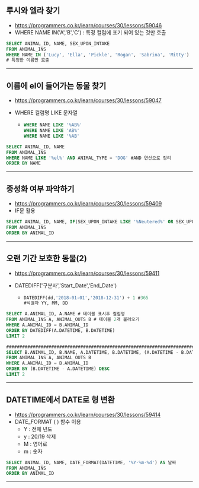 ## 루시와 엘라 찾기

- https://programmers.co.kr/learn/courses/30/lessons/59046
- WHERE NAME IN('A','B','C') : 특정 컬럼에 표기 되어 있는 것만 호출

~~~sql
SELECT ANIMAL_ID, NAME, SEX_UPON_INTAKE
FROM ANIMAL_INS
WHERE NAME IN ('Lucy', 'Ella', 'Pickle', 'Rogan', 'Sabrina', 'Mitty')
# 특정한 이름만 호출
~~~

---

## 이름에 el이 들어가는 동물 찾기

- https://programmers.co.kr/learn/courses/30/lessons/59047

- WHERE 컬럼명 LIKE 문자열

  - ```sql
    WHERE NAME LIKE '%AB%'
    WHERE NAME LIKE 'AB%'
    WHERE NAME LIKE '%AB'
    ```

~~~sql
SELECT ANIMAL_ID, NAME
FROM ANIMAL_INS
WHERE NAME LIKE '%el%' AND ANIMAL_TYPE = 'DOG' #AND 연산으로 정리
ORDER BY NAME
~~~

---

## 중성화 여부 파악하기

- https://programmers.co.kr/learn/courses/30/lessons/59409
- IF문 활용

~~~sql
SELECT ANIMAL_ID, NAME, IF(SEX_UPON_INTAKE LIKE '%Neutered%' OR SEX_UPON_INTAKE LIKE '%Spayed%', 'O', 'X') AS 중성화
FROM ANIMAL_INS
ORDER BY ANIMAL_ID
~~~

---

## 오랜 기간 보호한 동물(2)

- https://programmers.co.kr/learn/courses/30/lessons/59411

- DATEDIFF('구분자','Start_Date','End_Date')

  - ```sql
    DATEDIFF(dd,'2018-01-01','2018-12-31') + 1 #365
    #식별자 YY, MM, DD
    ```

~~~sql
SELECT A.ANIMAL_ID, A.NAME # 테이블 표시후 컬럼명
FROM ANIMAL_INS A, ANIMAL_OUTS B # 테이블 2개 불러오기
WHERE A.ANIMAL_ID = B.ANIMAL_ID
ORDER BY DATEDIFF(A.DATETIME, B.DATETIME)
LIMIT 2

########################################################################
SELECT B.ANIMAL_ID,	B.NAME, A.DATETIME, B.DATETIME, (A.DATETIME - B.DATETIME) 
FROM ANIMAL_INS A, ANIMAL_OUTS B
WHERE A.ANIMAL_ID = B.ANIMAL_ID
ORDER BY (B.DATETIME - A.DATETIME) DESC
LIMIT 2
~~~

---

## DATETIME에서 DATE로 형 변환

- https://programmers.co.kr/learn/courses/30/lessons/59414
- DATE_FORMAT ( ) 함수 이용
  - Y : 전체 년도
  - y : 20/19 삭제
  - M : 영어로
  - m : 숫자

~~~sql
SELECT ANIMAL_ID, NAME, DATE_FORMAT(DATETIME, '%Y-%m-%d') AS 날짜
FROM ANIMAL_INS
ORDER BY ANIMAL_ID
~~~

---

